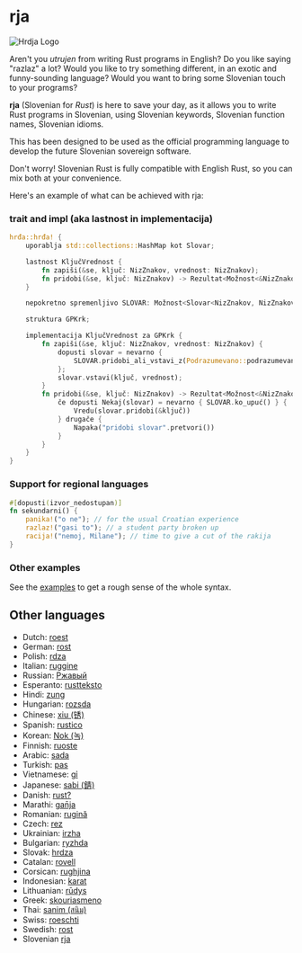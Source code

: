 # rja

![Hrdja Logo](https://github.com/njelich/hrdja/assets/12912633/20c147e4-e32b-4958-86e1-d435423c5fa7)

Aren't you _utrujen_ from writing Rust programs in English? Do you like saying
"razlaz" a lot? Would you like to try something different, in an exotic and
funny-sounding language? Would you want to bring some Slovenian touch to your
programs?

**rja** (Slovenian for _Rust_) is here to save your day, as it allows you to
write Rust programs in Slovenian, using Slovenian keywords, Slovenian function names,
Slovenian idioms.

This has been designed to be used as the official programming language to
develop the future Slovenian sovereign software.

Don't worry!
Slovenian Rust is fully compatible with English Rust, so you can mix both at your
convenience.

Here's an example of what can be achieved with rja:

### trait and impl (aka lastnost in implementacija)

```rust
hrđa::hrđa! {
    uporablja std::collections::HashMap kot Slovar;

    lastnost KljučVrednost {
        fn zapiši(&se, ključ: NizZnakov, vrednost: NizZnakov);
        fn pridobi(&se, ključ: NizZnakov) -> Rezultat<Možnost<&NizZnakov>, NizZnakov>;
    }

    nepokretno spremenljivo SLOVAR: Možnost<Slovar<NizZnakov, NizZnakov>> = Nič;

    struktura GPKrk;

    implementacija KljučVrednost za GPKrk {
        fn zapiši(&se, ključ: NizZnakov, vrednost: NizZnakov) {
            dopusti slovar = nevarno {
                SLOVAR.pridobi_ali_vstavi_z(Podrazumevano::podrazumevano)
            };
            slovar.vstavi(ključ, vrednost);
        }
        fn pridobi(&se, ključ: NizZnakov) -> Rezultat<Možnost<&NizZnakov>, NizZnakov> {
            če dopusti Nekaj(slovar) = nevarno { SLOVAR.ko_upuć() } {
                Vredu(slovar.pridobi(&ključ))
            } drugače {
                Napaka("pridobi slovar".pretvori())
            }
        }
    }
}
```

### Support for regional languages

```rust
#[dopusti(izvor_nedostupan)]
fn sekundarni() {
    panika!("o ne"); // for the usual Croatian experience
    razlaz!("gasi to"); // a student party broken up
    racija!("nemoj, Milane"); // time to give a cut of the rakija
}
```

### Other examples

See the [examples](./examples/src/main.rs) to get a rough sense of the whole
syntax.

## Other languages

- Dutch: [roest](https://github.com/jeroenhd/roest)
- German: [rost](https://github.com/michidk/rost)
- Polish: [rdza](https://github.com/phaux/rdza)
- Italian: [ruggine](https://github.com/DamianX/ruggine)
- Russian: [Ржавый](https://github.com/Sanceilaks/rzhavchina)
- Esperanto: [rustteksto](https://github.com/dscottboggs/rustteksto)
- Hindi: [zung](https://github.com/rishit-khandelwal/zung)
- Hungarian: [rozsda](https://github.com/jozsefsallai/rozsda)
- Chinese: [xiu (锈)](https://github.com/lucifer1004/xiu)
- Spanish: [rustico](https://github.com/UltiRequiem/rustico)
- Korean: [Nok (녹)](https://github.com/Alfex4936/nok)
- Finnish: [ruoste](https://github.com/vkoskiv/ruoste)
- Arabic: [sada](https://github.com/LAYGATOR/sada)
- Turkish: [pas](https://github.com/ekimb/pas)
- Vietnamese: [gỉ](https://github.com/Huy-Ngo/gir)
- Japanese: [sabi (錆)](https://github.com/yuk1ty/sabi)
- Danish: [rust?](https://github.com/LunaTheFoxgirl/rust-dk)
- Marathi: [gan̄ja](https://github.com/pranavgade20/ganja)
- Romanian: [rugină](https://github.com/aionescu/rugina)
- Czech: [rez](https://github.com/radekvit/rez)
- Ukrainian: [irzha](https://github.com/brokeyourbike/irzha)
- Bulgarian: [ryzhda](https://github.com/gavadinov/ryzhda)
- Slovak: [hrdza](https://github.com/TheMessik/hrdza)
- Catalan: [rovell](https://github.com/gborobio73/rovell)
- Corsican: [rughjina](https://github.com/aldebaranzbradaradjan/rughjina)
- Indonesian: [karat](https://github.com/annurdien/karat)
- Lithuanian: [rūdys](https://github.com/TruncatedDinosour/rudys)
- Greek: [skouriasmeno](https://github.com/devlocalhost/skouriasmeno)
- Thai: [sanim (สนิม)](https://github.com/korewaChino/sanim)
- Swiss: [roeschti](https://github.com/Georg-code/roeschti)
- Swedish: [rost](https://github.com/vojd/rost/)
- Slovenian [rja](https://github.com/CppHacker-dev/rja)
